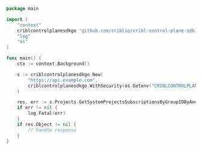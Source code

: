 <!-- Start SDK Example Usage [usage] -->
```go
package main

import (
	"context"
	criblcontrolplanesdkgo "github.com/criblio/cribl-control-plane-sdk-go"
	"log"
	"os"
)

func main() {
	ctx := context.Background()

	s := criblcontrolplanesdkgo.New(
		"https://api.example.com",
		criblcontrolplanesdkgo.WithSecurity(os.Getenv("CRIBLCONTROLPLANE_BEARER_AUTH")),
	)

	res, err := s.Projects.GetSystemProjectsSubscriptionsByGroupIDByAndProjectID(ctx, "<id>", "<id>")
	if err != nil {
		log.Fatal(err)
	}
	if res.Object != nil {
		// handle response
	}
}

```
<!-- End SDK Example Usage [usage] -->